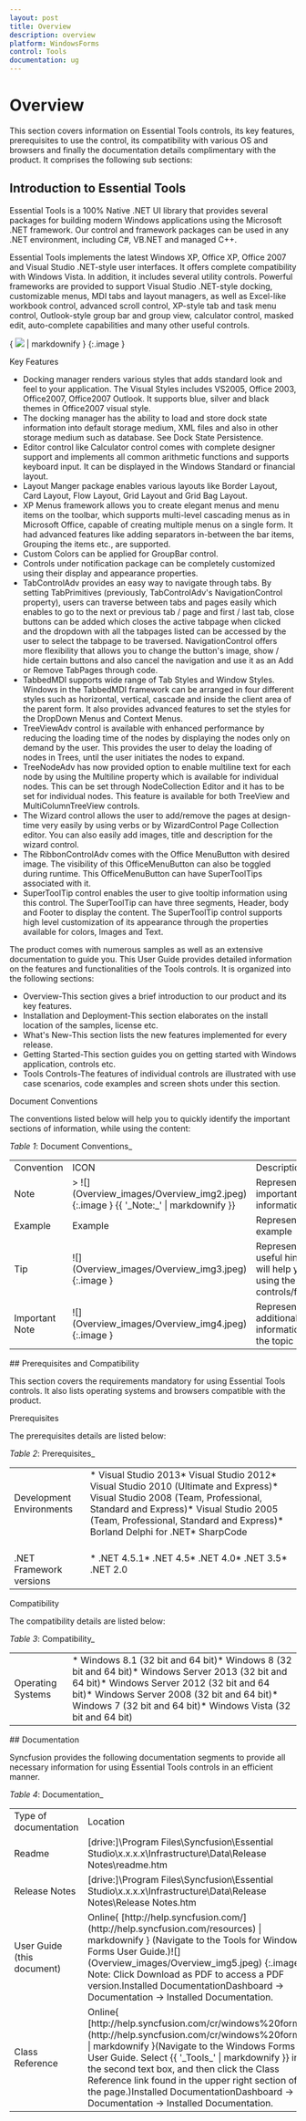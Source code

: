 ```yaml
---
layout: post
title: Overview
description: overview
platform: WindowsForms
control: Tools
documentation: ug
---
```


# Overview

This section covers information on Essential Tools controls, its key features, prerequisites to use the control, its compatibility with various OS and browsers and finally the documentation details complimentary with the product. It comprises the following sub sections:

## Introduction to Essential Tools

Essential Tools is a 100% Native .NET UI library that provides several packages for building modern Windows applications using the Microsoft .NET framework. Our control and framework packages can be used in any .NET environment, including C#, VB.NET and managed C++.

Essential Tools implements the latest Windows XP, Office XP, Office 2007 and Visual Studio .NET-style user interfaces. It offers complete compatibility with Windows Vista. In addition, it includes several utility controls. Powerful frameworks are provided to support Visual Studio .NET-style docking, customizable menus, MDI tabs and layout managers, as well as Excel-like workbook control, advanced scroll control, XP-style tab and task menu control, Outlook-style group bar and group view, calculator control, masked edit, auto-complete capabilities and many other useful controls.

{ ![](Overview_images/Overview_img1.png) | markdownify }
{:.image }


Key Features

* Docking manager renders various styles that adds standard look and feel to your application. The Visual Styles includes VS2005, Office 2003, Office2007, Office2007 Outlook. It supports blue, silver and black themes in Office2007 visual style.
* The docking manager has the ability to load and store dock state information into default storage medium, XML files and also in other storage medium such as database. See Dock State Persistence.
* Editor control like Calculator control comes with complete designer support and implements all common arithmetic functions and supports keyboard input. It can be displayed in the Windows Standard or financial layout.
* Layout Manger package enables various layouts like Border Layout, Card Layout, Flow Layout, Grid Layout and Grid Bag Layout.
* XP Menus framework allows you to create elegant menus and menu items on the toolbar, which supports multi-level cascading menus as in Microsoft Office, capable of creating multiple menus on a single form. It had advanced features like adding separators in-between the bar items, Grouping the items etc., are supported.
* Custom Colors can be applied for GroupBar control.
* Controls under notification package can be completely customized using their display and appearance properties.
* TabControlAdv provides an easy way to navigate through tabs. By setting TabPrimitives (previously, TabControlAdv's  NavigationControl property), users can traverse between tabs and pages easily which enables to go to the next or previous tab / page and first / last tab, close buttons can be added which closes the active tabpage when clicked and the dropdown with all the tabpages listed can be accessed by the user to select the tabpage to be traversed. NavigationControl offers more flexibility that allows you to change the button's image, show / hide certain buttons and also cancel the navigation and use it as an Add or Remove TabPages through code.
* TabbedMDI supports wide range of Tab Styles and Window Styles. Windows in the TabbedMDI framework can be arranged in four different styles such as horizontal, vertical, cascade and inside the client area of the parent form. It also provides advanced features to set the styles for the DropDown Menus and Context Menus. 
* TreeViewAdv control is available with enhanced performance by reducing the loading time of the nodes by displaying the nodes only on demand by the user. This provides the user to delay the loading of nodes in Trees, until the user initiates the nodes to expand.
* TreeNodeAdv has now provided option to enable multiline text for each node by using the Multiline property which is available for individual nodes. This can be set through NodeCollection Editor and it has to be set for individual nodes. This feature is available for both TreeView and MultiColumnTreeView controls.
* The Wizard control allows the user to add/remove the pages at design-time very easily by using verbs or by WizardControl Page Collection editor. You can also easily add images, title and description for the wizard control. 
* The RibbonControlAdv comes with the Office MenuButton with desired image. The visibility of this OfficeMenuButton can also be toggled during runtime. This OfficeMenuButton can have SuperToolTips associated with it.
* SuperToolTip control enables the user to give tooltip information using this control. The SuperToolTip can have three segments, Header, body and Footer to display the content. The SuperToolTip control supports high level customization of its appearance through the properties available for colors, Images and Text.

The product comes with numerous samples as well as an extensive documentation to guide you. This User Guide provides detailed information on the features and functionalities of the Tools controls. It is organized into the following sections:

* Overview-This section gives a brief introduction to our product and its key features.
* Installation and Deployment-This section elaborates on the install location of the samples, license etc.
* What's New-This section lists the new features implemented for every release.
* Getting Started-This section guides you on getting started with Windows application, controls etc.
* Tools Controls-The features of individual controls are illustrated with use case scenarios, code examples and screen shots under this section.

Document Conventions

The conventions listed below will help you to quickly identify the important sections of information, while using the content:

_Table_ _1_: Document Conventions_

<table>
<tr>
<td>
Convention</td><td>
ICON</td><td>
Description</td></tr>
<tr>
<td>
Note</td><td>
> ![](Overview_images/Overview_img2.jpeg)
{:.image }
{{ '_Note:_' | markdownify }}</td><td>
Represents important information</td></tr>
<tr>
<td>
Example</td><td>
Example</td><td>
Represents an example</td></tr>
<tr>
<td>
Tip</td><td>
![](Overview_images/Overview_img3.jpeg)
{:.image }
</td><td>
Represents useful hints that will help you in using the controls/features</td></tr>
<tr>
<td>
Important Note</td><td>
![](Overview_images/Overview_img4.jpeg)
{:.image }
</td><td>
Represents additional information on the topic</td></tr>
</table>
## Prerequisites and Compatibility

This section covers the requirements mandatory for using Essential Tools controls. It also lists operating systems and browsers compatible with the product.

Prerequisites

The prerequisites details are listed below:

_Table_ _2_: Prerequisites_

<table>
<tr>
<td>
Development Environments</td><td>
* Visual Studio 2013* Visual Studio 2012* Visual Studio 2010 (Ultimate and Express)* Visual Studio 2008 (Team, Professional, Standard and Express)* Visual Studio 2005 (Team, Professional, Standard and Express)* Borland Delphi for .NET* SharpCode </td></tr>
<tr>
<td>
<br>.NET Framework versions</td><td>
* .NET 4.5.1* .NET 4.5* .NET 4.0* .NET 3.5* .NET 2.0</td></tr>
</table>

Compatibility

The compatibility details are listed below:

_Table_ _3_: Compatibility_

<table>
<tr>
<td>
Operating Systems</td><td>
* Windows 8.1 (32 bit and 64 bit)* Windows 8 (32 bit and 64 bit)* Windows Server 2013 (32 bit and 64 bit)* Windows Server 2012 (32 bit and 64 bit)* Windows Server 2008 (32 bit and 64 bit)* Windows 7 (32 bit and 64 bit)* Windows Vista (32 bit and 64 bit)</td></tr>
</table>
## Documentation


Syncfusion provides the following documentation segments to provide all necessary information for using Essential Tools controls in an efficient manner.

_Table_ _4_: Documentation_

<table>
<tr>
<td>
Type of documentation</td><td>
Location</td></tr>
<tr>
<td>
Readme</td><td>
[drive:]\Program Files\Syncfusion\Essential Studio\x.x.x.x\Infrastructure\Data\Release Notes\readme.htm</td></tr>
<tr>
<td>
Release Notes</td><td>
[drive:]\Program Files\Syncfusion\Essential Studio\x.x.x.x\Infrastructure\Data\Release Notes\Release Notes.htm</td></tr>
<tr>
<td>
User Guide (this document)</td><td>
Online{ [http://help.syncfusion.com/](http://help.syncfusion.com/resources) | markdownify } (Navigate to the Tools for Windows Forms User Guide.)![](Overview_images/Overview_img5.jpeg)
{:.image }
Note: Click Download as PDF to access a PDF version.Installed DocumentationDashboard -> Documentation -> Installed Documentation. </td></tr>
<tr>
<td>
Class Reference</td><td>
Online{ [http://help.syncfusion.com/cr/windows%20forms/](http://help.syncfusion.com/cr/windows%20forms/) | markdownify }(Navigate to the Windows Forms User Guide. Select {{ '_Tools_' | markdownify }} in the second text box, and then click the Class Reference link found in the upper right section of the page.)Installed DocumentationDashboard -> Documentation -> Installed Documentation.</td></tr>
</table>


